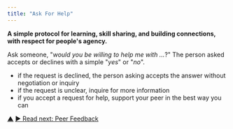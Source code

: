 ```yaml
---
title: "Ask For Help"
---
```



**A simple protocol for learning, skill sharing, and building connections, with respect for people's agency.**

Ask someone, "_would you be willing to help me with …_?" The person asked accepts or declines with a simple "_yes_" or "_no_".

-   if the request is declined, the person asking accepts the answer without negotiation or inquiry
-   if the request is unclear, inquire for more information
-   if you accept a request for help, support your peer in the best way you can


<div class="bottom-nav">
<a href="peer-development.html" title="Up: Peer Development">▲</a> <a href="peer-feedback.html" title="Read next: Peer Feedback">▶ Read next: Peer Feedback</a>
</div>


<script type="text/javascript">
Mousetrap.bind('g n', function() {
    window.location.href = 'peer-feedback.html';
    return false;
});
</script>

